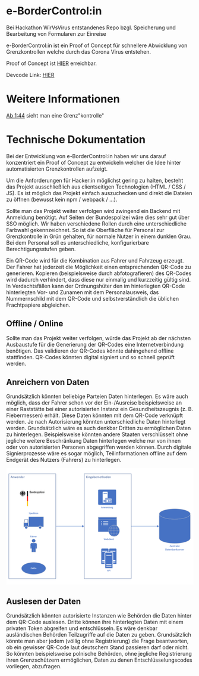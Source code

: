 # e-BorderControl:in 
Bei Hackathon WirVsVirus entstandenes Repo bzgl. Speicherung und Bearbeitung von Formularen zur Einreise

e-BorderControl:in  ist ein Proof of Concept für schnellere Abwicklung von Grenzkontrollen welche durch das Corona Virus entstehen.

Proof of Concept ist [HIER](https://hack.niklas.codes/qrcode_gen_tw.html) erreichbar.

Devcode Link: [HIER](https://devpost.com/software/01_036_grenzkontrollen_e-bordercontrol-in)

# Weitere Informationen
[Ab 1:44](https://www.youtube.com/watch?v=JG4D3ZPHFU0?t=104) sieht man eine Grenz"kontrolle"

# Technische Dokumentation

Bei der Entwicklung von e-BorderControl:in haben wir uns darauf konzentriert ein Proof of Concept zu entwickeln welcher die Idee
hinter automatisierten Grenzkontrollen aufzeigt.

Um die Anforderungen für Hacker:in möglichst gering zu halten, besteht das Projekt ausschließlich aus clientseitigen Technologien (HTML / CSS / JS).
Es ist möglich das Projekt einfach auszuchecken und direkt die Dateien zu öffnen (bewusst kein npm / webpack / ...). 

Sollte man das Projekt weiter verfolgen wird zwingend ein Backend mit Anmeldung benötigt. Auf Seiten der Bundespolizei wäre dies sehr gut über SSO möglich.
Wir haben verschiedene Rollen durch eine unterschiedliche Farbwahl gekennzeichnet.
So ist die Oberfläche für Personal zur Grenzkontrolle in Grün gehalten, für normale Nutzer in einem dunklen Grau. Bei dem Personal soll es unterschiedliche, konfigurierbare Berechtigungsstufen geben. 

Ein QR-Code wird für die Kombination aus Fahrer und Fahrzeug erzeugt.
Der Fahrer hat jederzeit die Möglichkeit einen entsprechenden QR-Code zu generieren.
Kopieren (beispielsweise durch abfotografieren) des QR-Codes wird dadurch verhindert, dass diese nur einmalig und kurzzeitig gültig sind.  
In Verdachtsfällen kann der Ordnungshüter den im hinterlegten QR-Code hinterlegten Vor- und Zunamen mit dem Personalausweis, das Nummernschild mit dem QR-Code und selbstverständlich die üblichen Frachtpapiere abgleichen.

## Offline / Online

Sollte man das Projekt weiter verfolgen, würde das Projekt ab der nächsten Ausbaustufe für die Generierung der QR-Codes eine Internetverbindung benötigen.
Das validieren der QR-Codes könnte dahingehend offline stattfinden. QR-Codes könnten digital signiert und so schnell geprüft werden.

## Anreichern von Daten

Grundsätzlich könnten beliebige Parteien Daten hinterlegen. 
Es wäre auch möglich, dass der Fahrer schon vor der Ein-/Ausreise beispielsweise an einer
Raststätte bei einer autorisierten Instanz ein Gesundheitszeugnis (z. B. Fiebermessen) erhält. Diese Daten könnten mit dem QR-Code verknüpft werden.
Je nach Autorisierung könnten unterschiedliche Daten hinterlegt werden. Grundsätzlich wäre es auch denkbar Dritten zu ermöglichen Daten zu hinterlegen.
Beispielsweise könnten andere Staaten verschlüsselt ohne jegliche weitere Beschränkung Daten hinterlegen welche nur von ihnen oder von autorisierten Personen abgegriffen werden können.
Durch digitale Signierprozesse wäre es sogar möglich, Teilinformationen offline auf dem Endgerät des Nutzers (Fahrers) zu hinterlegen. 

![alt text](doc/anreicherung.png)


## Auslesen der Daten

Grundsätzlich könnten autorisierte Instanzen wie Behörden die Daten hinter dem QR-Code auslesen.
Dritte können ihre hinterlegten Daten mit einem privaten Token abgreifen und entschlüsseln.
Es wäre denkbar ausländischen Behörden Teilzugriffe auf die Daten zu geben.
Grundsätzlich könnte man aber jedem (völlig ohne Registrierung) die Frage beantworten, ob ein gewisser QR-Code laut deutschem Stand passieren darf oder nicht.
So könnten beispielsweise polnische Behörden, ohne jegliche Registrierung ihren Grenzschützern ermöglichen, Daten zu denen Entschlüsselungscodes vorliegen, abzufragen.
